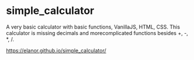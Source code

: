 # simple_calculator
A very basic calculator with basic functions, VanillaJS, HTML, CSS. This calculator is missing decimals and morecomplicated functions besides +, -, *, /. 

https://elanor.github.io/simple_calculator/